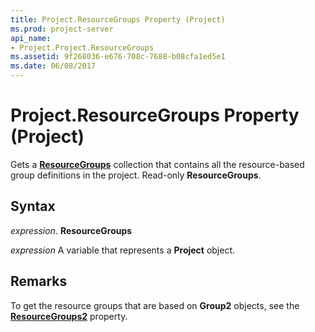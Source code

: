 ```yaml
---
title: Project.ResourceGroups Property (Project)
ms.prod: project-server
api_name:
- Project.Project.ResourceGroups
ms.assetid: 9f268036-e676-708c-7688-b08cfa1ed5e1
ms.date: 06/08/2017
---
```



# Project.ResourceGroups Property (Project)

Gets a  **[ResourceGroups](resourcegroups-object-project.md)** collection that contains all the resource-based group definitions in the project. Read-only **ResourceGroups**.


## Syntax

 _expression_. **ResourceGroups**

 _expression_ A variable that represents a **Project** object.


## Remarks

To get the resource groups that are based on  **Group2** objects, see the **[ResourceGroups2](project-resourcegroups2-property-project.md)** property.


